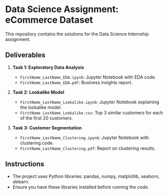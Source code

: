 # Data Science Assignment: eCommerce Dataset
This repository contains the solutions for the Data Science Internship assignment.

## Deliverables
1. **Task 1: Exploratory Data Analysis**
   - `FirstName_LastName_EDA.ipynb`: Jupyter Notebook with EDA code.
   - `FirstName_LastName_EDA.pdf`: Business insights report.

2. **Task 2: Lookalike Model**
   - `FirstName_LastName_Lookalike.ipynb`: Jupyter Notebook explaining the lookalike model.
   - `FirstName_LastName_Lookalike.csv`: Top 3 similar customers for each of the first 20 customers.

3. **Task 3: Customer Segmentation**
   - `FirstName_LastName_Clustering.ipynb`: Jupyter Notebook with clustering code.
   - `FirstName_LastName_Clustering.pdf`: Report on clustering results.

## Instructions
- The project uses Python libraries: pandas, numpy, matplotlib, seaborn, sklearn.
- Ensure you have these libraries installed before running the code.
